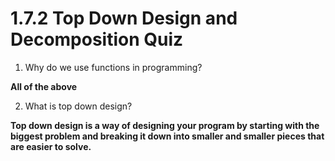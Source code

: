 # 1.7.2 Top Down Design and Decomposition Quiz

1. Why do we use functions in programming?

**All of the above**

2. What is top down design?

**Top down design is a way of designing your program by starting with the biggest problem and breaking it down into smaller and smaller pieces that are easier to solve.**